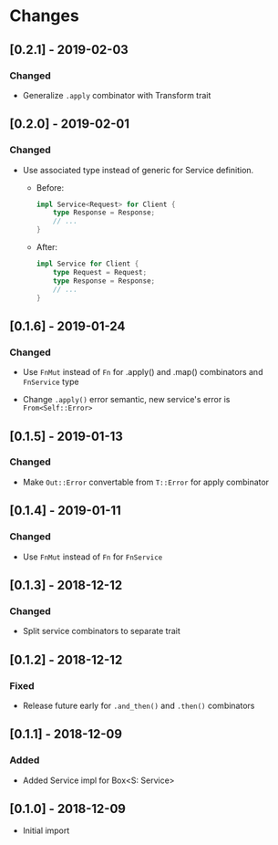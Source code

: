 # Changes

## [0.2.1] - 2019-02-03

### Changed

* Generalize `.apply` combinator with Transform trait


## [0.2.0] - 2019-02-01

### Changed

* Use associated type instead of generic for Service definition.

  * Before:

    ```rust
    impl Service<Request> for Client {
        type Response = Response;
        // ...
    }
    ```
  * After:

    ```rust
    impl Service for Client {
        type Request = Request;
        type Response = Response;
        // ...
    }
    ```


## [0.1.6] - 2019-01-24

### Changed

* Use `FnMut` instead of `Fn` for .apply() and .map() combinators and `FnService` type

* Change `.apply()` error semantic, new service's error is `From<Self::Error>`


## [0.1.5] - 2019-01-13

### Changed

* Make `Out::Error` convertable from `T::Error` for apply combinator


## [0.1.4] - 2019-01-11

### Changed

* Use `FnMut` instead of `Fn` for `FnService`


## [0.1.3] - 2018-12-12

### Changed

* Split service combinators to separate trait


## [0.1.2] - 2018-12-12

### Fixed

* Release future early for `.and_then()` and `.then()` combinators


## [0.1.1] - 2018-12-09

### Added

* Added Service impl for Box<S: Service>


## [0.1.0] - 2018-12-09

* Initial import
